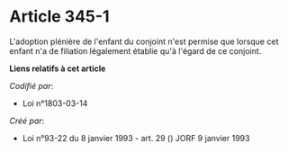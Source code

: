 # Article 345-1

L'adoption plénière de l'enfant du conjoint n'est permise que lorsque cet enfant n'a de filiation légalement établie qu'à
l'égard de ce conjoint.

**Liens relatifs à cet article**

_Codifié par_:

  - Loi n°1803-03-14

_Créé par_:

  - Loi n°93-22 du 8 janvier 1993 - art. 29 () JORF 9 janvier 1993
